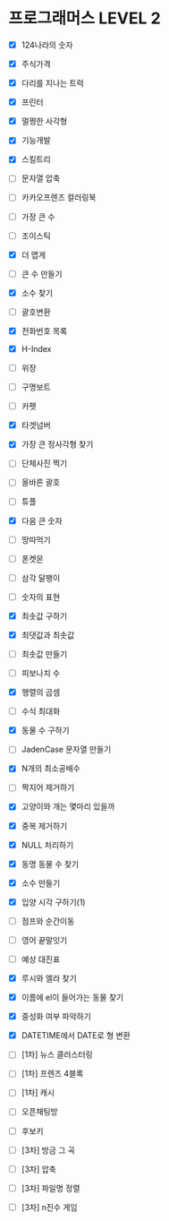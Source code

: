 # 프로그래머스 LEVEL 2

- [x] 124나라의 숫자
- [x] 주식가격
- [x] 다리를 지나는 트럭
- [x] 프린터
- [x] 멀쩡한 사각형
- [x] 기능개발
- [x] 스킬트리
- [ ] 문자열 압축
- [ ] 카카오프렌즈 컬러링북
- [ ] 가장 큰 수
- [ ] 조이스틱
- [x] 더 맵게
- [ ] 큰 수 만들기
- [x] 소수 찾기
- [ ] 괄호변환
- [x] 전화번호 목록
- [x] H-Index
- [ ] 위장
- [ ] 구명보트
- [ ] 카펫
- [x] 타겟넘버
- [x] 가장 큰 정사각형 찾기
- [ ] 단체사진 찍기
- [ ] 올바른 괄호
- [ ] 튜플
- [x] 다음 큰 숫자
- [ ] 땅따먹기
- [ ] 폰켓몬
- [ ] 삼각 달팽이
- [ ] 숫자의 표현
- [x] 최솟값 구하기
- [x] 최댓값과 최솟값
- [ ] 최솟값 만들기
- [ ] 피보나치 수
- [x] 행렬의 곱셈
- [ ] 수식 최대화
- [x] 동물 수 구하기
- [ ] JadenCase 문자열 만들기
- [x] N개의 최소공배수
- [ ] 짝지어 제거하기
- [x] 고양이와 개는 몇마리 있을까
- [x] 중복 제거하기
- [x] NULL 처리하기
- [x] 동명 동물 수 찾기
- [x] 소수 만들기
- [x] 입양 시각 구하기(1)
- [ ] 점프와 순간이동
- [ ] 영어 끝말잇기
- [ ] 예상 대진표
- [x] 루시와 엘라 찾기
- [x] 이름에 el이 들어가는 동물 찾기
- [x] 중성화 여부 파악하기
- [x] DATETIME에서 DATE로 형 변환
- [ ] [1차] 뉴스 클러스터링
- [ ] [1차] 프렌즈 4블록
- [ ] [1차] 캐시
- [ ] 오픈채팅방
- [ ] 후보키
- [ ] [3차] 방금 그 곡
- [ ] [3차] 압축
- [ ] [3차] 파일명 정렬
- [ ] [3차] n진수 게임







